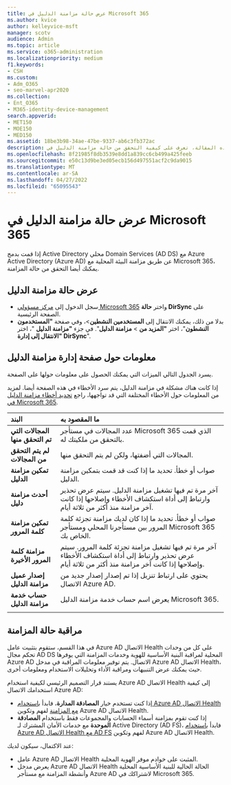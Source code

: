 ```yaml
---
title: عرض حالة مزامنة الدليل في Microsoft 365
ms.author: kvice
author: kelleyvice-msft
manager: scotv
audience: Admin
ms.topic: article
ms.service: o365-administration
ms.localizationpriority: medium
f1.keywords:
- CSH
ms.custom:
- Adm_O365
- seo-marvel-apr2020
ms.collection:
- Ent_O365
- M365-identity-device-management
search.appverid:
- MET150
- MOE150
- MED150
ms.assetid: 18be3b98-34ae-47be-9337-ab6c3fb372ac
description: في هذه المقالة، تعرف على كيفية التحقق من حالة مزامنة الدليل في Office 365.
ms.openlocfilehash: 8f21985f8db3539e8dd1a839cc6cb499a425feeb
ms.sourcegitcommit: e50c13d9be3ed05ecb156d497551acf2c9da9015
ms.translationtype: MT
ms.contentlocale: ar-SA
ms.lasthandoff: 04/27/2022
ms.locfileid: "65095543"
---
```

# <a name="view-directory-synchronization-status-in-microsoft-365"></a>عرض حالة مزامنة الدليل في Microsoft 365

إذا قمت بدمج Active Directory محلي Domain Services (AD DS) مع Azure Active Directory (Azure AD) عن طريق مزامنة البيئة المحلية مع Microsoft 365، يمكنك أيضا التحقق من حالة المزامنة.
  
## <a name="view-directory-synchronization-status"></a>عرض حالة مزامنة الدليل

- سجل الدخول إلى [مركز مسؤولي Microsoft 365](https://admin.microsoft.com) واختر **حالة DirSync** على الصفحة الرئيسية.
- بدلا من ذلك، يمكنك الانتقال إلى **المستخدمين النشطين**\>، وفي صفحة **"المستخدمون النشطون**"، اختر **"المزيد من** \> **مزامنة الدليل**". في جزء **"مزامنة الدليل** "، اختر **"الانتقال إلى إدارة DirSync**".

## <a name="information-on-the-manage-directory-synchronization-page"></a>معلومات حول صفحة إدارة مزامنة الدليل

يسرد الجدول التالي الميزات التي يمكنك الحصول على معلومات حولها على الصفحة.
  
إذا كانت هناك مشكلة في مزامنة الدليل، يتم سرد الأخطاء في هذه الصفحة أيضا. لمزيد من المعلومات حول الأخطاء المختلفة التي قد تواجهها، راجع [تحديد أخطاء مزامنة الدليل في Microsoft 365](identify-directory-synchronization-errors.md).
  
|البند|ما المقصود به|
|:-----|:-----|
|**المجالات التي تم التحقق منها** | عدد المجالات في مستأجر Microsoft 365 الذي قمت بالتحقق من ملكيتك له. |
|**لم يتم التحقق من المجالات** | المجالات التي أضفتها، ولكن لم يتم التحقق منها. |
|**تمكين مزامنة الدليل** |صواب أو خطأ. تحديد ما إذا كنت قد قمت بتمكين مزامنة الدليل. |
|**أحدث مزامنة دليل** | آخر مرة تم فيها تشغيل مزامنة الدليل. سيتم عرض تحذير وارتباط إلى أداة استكشاف الأخطاء وإصلاحها إذا كانت آخر مزامنة منذ أكثر من ثلاثة أيام. |
|**تمكين مزامنة كلمة المرور** | صواب أو خطأ. تحديد ما إذا كان لديك مزامنة تجزئة كلمة المرور بين مستأجرنا المحلي ومستأجر Microsoft 365 الخاص بك. |
|**مزامنة كلمة المرور الأخيرة** | آخر مرة تم فيها تشغيل مزامنة تجزئة كلمة المرور. سيتم عرض تحذير وارتباط إلى أداة استكشاف الأخطاء وإصلاحها إذا كانت آخر مزامنة منذ أكثر من ثلاثة أيام. |
|**إصدار عميل مزامنة الدليل** | يحتوي على ارتباط تنزيل إذا تم إصدار إصدار جديد من الاتصال Azure AD. |
|**حساب خدمة مزامنة الدليل** | يعرض اسم حساب خدمة مزامنة الدليل Microsoft 365. |
|||

## <a name="monitor-synchronization-health"></a>مراقبة حالة المزامنة

في هذا القسم، ستقوم بتثبيت عامل Azure AD الاتصال Health على كل من وحدات تحكم مجال AD DS المحلية لمراقبة البنية الأساسية للهوية وخدمات المزامنة التي يوفرها Azure AD الاتصال. يتم توفير معلومات المراقبة في مدخل Azure AD الاتصال Health، حيث يمكنك عرض التنبيهات ومراقبة الأداء وتحليلات الاستخدام ومعلومات أخرى.

يستند قرار التصميم الرئيسي لكيفية استخدام Azure AD الاتصال Health إلى كيفية استخدامك الاتصال Azure AD:

- إذا كنت تستخدم خيار **المصادقة المدارة**، فابدأ [باستخدام Azure AD الاتصال Health مع المزامنة](/azure/active-directory/connect-health/active-directory-aadconnect-health-sync) لفهم وتكوين Azure AD الاتصال Health.
- إذا كنت تقوم بمزامنة أسماء الحسابات والمجموعات فقط باستخدام **المصادقة الموحدة** مع خدمات الأمان المشترك لـ Active Directory (AD FS)، فابدأ [باستخدام Azure AD الاتصال Health مع AD FS](/azure/active-directory/connect-health/active-directory-aadconnect-health-adfs) لفهم وتكوين Azure AD الاتصال Health.

عند الاكتمال، سيكون لديك:

- عامل Azure AD الاتصال Health المثبت على خوادم موفر الهوية المحلية.
- يعرض مدخل Azure AD الاتصال Health الحالة الحالية للبنية الأساسية المحلية وأنشطة المزامنة مع مستأجر Azure AD لاشتراكك في Microsoft 365.